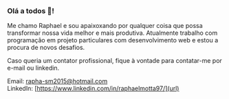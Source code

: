 ### Olá a todos 👋!

Me chamo Raphael e sou apaixoxando por qualquer coisa que possa transformar nossa vida melhor e mais produtiva. 
Atualmente trabalho com programação em projeto particulares com desenvolvimento web e estou a procura de novos desafios. 

Caso queria um contator profissional, fique à vontade para contatar-me por e-mail ou linkedin. 

Email: rapha-sm2015@hotmail.com </br>
LinkedIn: [https://www.linkedin.com/in/raphaelmotta97/](url)


<!--
**Macuco97/Macuco97** is a ✨ _special_ ✨ repository because its `README.md` (this file) appears on your GitHub profile.

Here are some ideas to get you started:

- 🔭 I’m currently working on ...
- 🌱 I’m currently learning ...
- 👯 I’m looking to collaborate on ...
- 🤔 I’m looking for help with ...
- 💬 Ask me about ...
- 📫 How to reach me: ...
- 😄 Pronouns: ...
- ⚡ Fun fact: ...
-->
